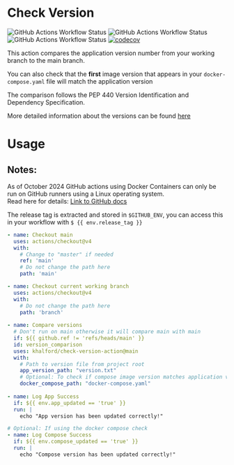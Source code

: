 # Check Version
![GitHub Actions Workflow Status](https://img.shields.io/github/actions/workflow/status/khalford/check-version-action/self_test.yaml?label=Self%20Test)
![GitHub Actions Workflow Status](https://img.shields.io/github/actions/workflow/status/khalford/check-version-action/lint.yaml?label=Linting)
![GitHub Actions Workflow Status](https://img.shields.io/github/actions/workflow/status/khalford/check-version-action/test.yaml?label=Unit%20Tests)
[![codecov](https://codecov.io/gh/khalford/check-version-action/graph/badge.svg?token=441S7FRP3I)](https://codecov.io/gh/khalford/check-version-action)


This action compares the application version number from your working branch to the main branch.

You can also check that the **first** image version that appears in your `docker-compose.yaml` file will match the application version

The comparison follows the PEP 440 Version Identification and Dependency Specification.

More detailed information about the versions can be found [here](https://packaging.python.org/en/latest/specifications/version-specifiers/)

# Usage

## Notes:

As of October 2024 GitHub actions using Docker Containers can only be run on GitHub runners using a Linux operating system.<br>
Read here for details: [Link to GitHub docs](https://docs.github.com/en/actions/sharing-automations/creating-actions/about-custom-actions#types-of-actions)

The release tag is extracted and stored in `$GITHUB_ENV`,
you can access this in your workflow with `$ {{ env.release_tag }}` 

<!-- start usage -->
```yaml
- name: Checkout main
  uses: actions/checkout@v4
  with:
    # Change to "master" if needed
    ref: 'main'
    # Do not change the path here
    path: 'main'

- name: Checkout current working branch
  uses: actions/checkout@v4
  with:
    # Do not change the path here
    path: 'branch'
    
- name: Compare versions
  # Don't run on main otherwise it will compare main with main
  if: ${{ github.ref != 'refs/heads/main' }} 
  id: version_comparison
  uses: khalford/check-version-action@main
  with:
    # Path to version file from project root
    app_version_path: "version.txt"
    # Optional: To check if compose image version matches application version
    docker_compose_path: "docker-compose.yaml"
    
- name: Log App Success
  if: ${{ env.app_updated == 'true' }}
  run: |
    echo "App version has been updated correctly!"

# Optional: If using the docker compose check
- name: Log Compose Success
  if: ${{ env.compose_updated == 'true' }}
  run: |
    echo "Compose version has been updated correctly!"
```
<!-- end usage -->

